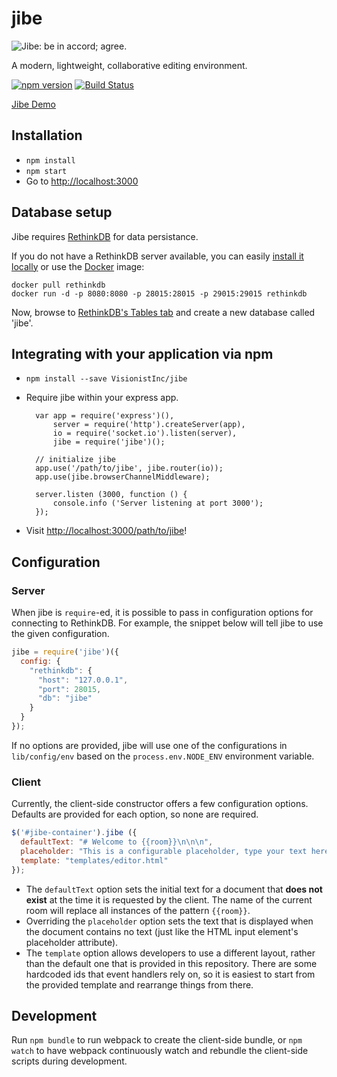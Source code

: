 # jibe

![Jibe: be in accord; agree.](https://raw.githubusercontent.com/VisionistInc/jibe/master/public/img/jibe_logo_blue_on_white_short.png)

A modern, lightweight, collaborative editing environment.

[![npm version](https://badge.fury.io/js/jibe.svg)](http://badge.fury.io/js/jibe)
[![Build Status](https://travis-ci.org/VisionistInc/jibe.svg?branch=master)](https://travis-ci.org/VisionistInc/jibe)

[Jibe Demo](http://jibe.visionistinc.com/)

## Installation
* `npm install`
* `npm start`
* Go to [http://localhost:3000](http://localhost:3000)

## Database setup
Jibe requires [RethinkDB](http://www.rethinkdb.com/) for data persistance.

If you do not have a RethinkDB server available, you can easily [install it locally](http://rethinkdb.com/docs/install/) or use the [Docker](https://www.docker.com/) image:

```
docker pull rethinkdb
docker run -d -p 8080:8080 -p 28015:28015 -p 29015:29015 rethinkdb
```

Now, browse to [RethinkDB's Tables tab](http://localhost:8080/#tables) and create a new database called 'jibe'.

## Integrating with your application via npm
* `npm install --save VisionistInc/jibe`
* Require jibe within your express app.

        var app = require('express')(),
            server = require('http').createServer(app),
            io = require('socket.io').listen(server),
            jibe = require('jibe')();

        // initialize jibe
        app.use('/path/to/jibe', jibe.router(io));
        app.use(jibe.browserChannelMiddleware);

        server.listen (3000, function () {
            console.info ('Server listening at port 3000');
        });

* Visit [http://localhost:3000/path/to/jibe](http://localhost:3000/path/to/jibe)!

## Configuration

### Server

When jibe is `require`-ed, it is possible to pass in configuration options for connecting to RethinkDB.  For example, the snippet below will tell jibe to use the given configuration.

```javascript
jibe = require('jibe')({
  config: {
    "rethinkdb": {
      "host": "127.0.0.1",
      "port": 28015,
      "db": "jibe"
    }
  }
});
```

If no options are provided, jibe will use one of the configurations in `lib/config/env` based on the `process.env.NODE_ENV` environment variable.

### Client

Currently, the client-side constructor offers a few configuration options.  Defaults are provided for each option, so none are required.

```javascript
$('#jibe-container').jibe ({
  defaultText: "# Welcome to {{room}}\n\n\n",
  placeholder: "This is a configurable placeholder, type your text here...",
  template: "templates/editor.html"
});
```

* The `defaultText` option sets the initial text for a document that **does not exist** at the time it is requested by the client.  The name of the current room will replace all instances of the pattern `{{room}}`.
* Overriding the `placeholder` option sets the text that is displayed when the document contains no text (just like the HTML input element's placeholder attribute).
* The `template` option allows developers to use a different layout, rather than the default one that is provided in this repository.  There are some hardcoded ids that event handlers rely on, so it is easiest to start from the provided template and rearrange things from there.

## Development

Run `npm bundle` to run webpack to create the client-side bundle, or `npm watch` to have webpack continuously watch and rebundle the client-side scripts during development.
